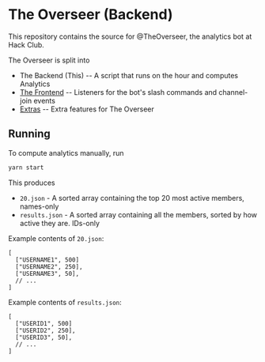 # The Overseer (Backend)

This repository contains the source for @TheOverseer, the analytics bot at Hack Club.

The Overseer is split into

- The Backend (This) -- A script that runs on the hour and computes Analytics
- [The Frontend](https://github.com/KhushrajRathod/TheOverseerFrontend) -- Listeners for the bot's slash commands and channel-join events
- [Extras](https://github.com/KhushrajRathod/TheOverseerExtras) -- Extra features for The Overseer

## Running

To compute analytics manually, run 

```bash
yarn start
```

This produces
  - `20.json` - A sorted array containing the top 20 most active members, names-only
  - `results.json` - A sorted array containing all the members, sorted by how active they are. IDs-only
  
Example contents of `20.json`:

```jsonc
[
  ["USERNAME1", 500]
  ["USERNAME2", 250],
  ["USERNAME3", 50],
  // ...
]
```

Example contents of `results.json`:

```jsonc
[
  ["USERID1", 500]
  ["USERID2", 250],
  ["USERID3", 50],
  // ...
]
```
